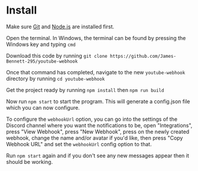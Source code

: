 # Install

Make sure [Git](https://git-scm.com/book/en/v2/Getting-Started-Installing-Git)
 and [Node.js](https://nodejs.org/en/download) are installed first.

Open the terminal. In Windows, the terminal can be found by pressing the Windows key and typing `cmd`

Download this code by running `git clone https://github.com/James-Bennett-295/youtube-webhook`

Once that command has completed, navigate to the new `youtube-webhook` directory by running `cd youtube-webhook`

Get the project ready by running `npm install` then `npm run build`

Now run `npm start` to start the program. This will generate a config.json file which you can now configure.

To configure the `webhookUrl` option, you can go into the settings of the Discord channel where you want the notifications to be, open "Integrations", press "View Webhook", press "New Webhook", press on the newly created webhook, change the name and/or avatar if you'd like, then press "Copy Webhook URL" and set the `webhookUrl` config option to that.

Run `npm start` again and if you don't see any new messages appear then it should be working.
